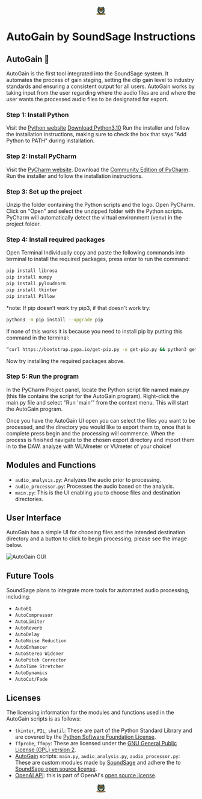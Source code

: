<div align="center">
   <img
    src="SoundSage-LLM Integration/LOGO.png"
    alt="SoundSage Logo"
    title="SoundSage Logo"
    style="display: block; margin: 0 auto; max-width: 30px; width: 5%;">
</div>

# ﻿AutoGain by SoundSage Instructions

## AutoGain  🦉

AutoGain is the first tool integrated into the SoundSage system.
It automates the process of gain staging, setting the clip gain level to industry standards and ensuring a consistent
output for all users.
AutoGain works by taking input from the user regarding where the audio files are and where the user wants the
processed audio files to be designated for export.


### Step 1: Install Python


Visit the [Python website](https://www.python.org)
[Download Python3.10](https://www.python.org/downloads/)
Run the installer and follow the installation instructions, making sure to check the box that says "Add Python to PATH" during installation.

### Step 2: Install PyCharm


Visit the [PyCharm website](https://www.jetbrains.com/pycharm/).
Download the [Community Edition of PyCharm](https://www.jetbrains.com/pycharm/download/).
Run the installer and follow the installation instructions.

### Step 3: Set up the project


Unzip the folder containing the Python scripts and the logo.
Open PyCharm.
Click on "Open" and select the unzipped folder with the Python scripts.
PyCharm will automatically detect the virtual environment (venv) in the project folder.

### Step 4: Install required packages


Open Terminal 
Individually copy and paste the following commands into terminal to install the required packages, press enter to run the command:
```bash
pip install librosa
pip install numpy
pip install pyloudnorm
pip install tkinter
pip install Pillow
```
*note: If pip doesn’t work try pip3, if that doesn't work try: 
```bash
python3 -m pip install --upgrade pip
```
If none of this works it is because you need to install pip by putting this command in the terminal: 
```bash
“curl https://bootstrap.pypa.io/get-pip.py -o get-pip.py && python3 get-pip.py”`
```
Now try installing the required packages above.

### Step 5: Run the program


In the PyCharm Project panel, locate the Python script file named main.py (this file contains the script for the AutoGain program).
Right-click the main.py file and select "Run 'main'" from the context menu. This will start the AutoGain program.


Once you have the AutoGain UI open you can select the files you want to be processed, and the directory you would like to export them to, once that is complete press begin and the processing will commence. When the process is finished navigate to the chosen export directory and import them in to the DAW. analyze with WLMmeter or VUmeter of your choice!

## Modules and Functions

- `audio_analysis.py`: Analyzes the audio prior to processing.
- `audio_processor.py`: Processes the audio based on the analysis.
- `main.py`: This is the UI enabling you to choose files and destination directories.

## User Interface

AutoGain has a simple UI for choosing files and the intended destination directory and a button to click to begin processing, please see the image below.

![AutoGain GUI](https://github.com/Gabeiscool420/SoundSage---LLM-Audio-Processing/blob/SoundSage---LLM-Integration/SoundSage-LLM%20Integration/SoundSage/WorkBench/AudioTools/AutoGain/AutoGain%20GUI.png)


## Future Tools

SoundSage plans to integrate more tools for automated audio processing, including:

- `AutoEQ`
- `AutoCompressor`
- `AutoLimiter`
- `AutoReverb`
- `AutoDelay`
- `AutoNoise Reduction`
- `AutoEnhancer`
- `AutoStereo Widener`
- `AutoPitch Corrector`
- `AutoTime Stretcher`
- `AutoDynamics`
- `AutoCut/Fade`

## Licenses

The licensing information for the modules and functions used in the AutoGain scripts is as follows:

- `tkinter`, `PIL`, `shutil`: These are part of the Python Standard Library and are covered by the [Python Software Foundation License](https://docs.python.org/3/license.html).
- `ffprobe`, `ffmpy`: These are licensed under the [GNU General Public License (GPL) version 2](https://www.gnu.org/licenses/old-licenses/gpl-2.0.en.html).
- [AutoGain](https://github.com/Gabeiscool420/SoundSage---LLM-Audio-Processing/tree/SoundSage---LLM-Integration/SoundSage-LLM%20Integration/SoundSage/WorkBench/AudioTools/AutoGain) scripts: `main.py`, `audio_analysis.py`, `audio_processor.py`: These are custom modules made by [SoundSage](https://github.com/Gabeiscool420/SoundSage---LLM-Audio-Processing/edit/SoundSage---LLM-Integration) and adhere the to [SoundSage open source license](LICENCE.me).
- [OpenAI API](https://openai.com/policies/terms-of-use): this is part of OpenAI's  [open source license](https://github.com/openai/openai-openapi/blob/master/LICENSE).


<div align="center">
   <img
    src="SoundSage-LLM Integration/LOGO.png"
    alt="SoundSage Logo"
    title="SoundSage Logo"
    style="display: block; margin: 0 auto; max-width: 30px; width: 5%;">
</div>

